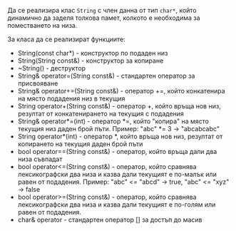 Да се реализира клас `String` с член данна от тип `char*`, който динамично да заделя толкова памет, колкото е необходима за поместването на низа.

За класа да се реализират функциите:
   - String(const char*) - конструктор по подаден низ
   - String(String const&) - конструктор за копиране
   - ~String() - деструктор
   - String& operator=(String const&) - стандартен оператор за присвояване
   - String& operator+=(String const&) - оператор +=, който конкатенира на място подадения низ в текущия
   - String operator+(String const&) - оператор +, който връща нов низ, резултат от конкатенирането на текущия с подадения
   - String& operator*=(int) - оператор *=, който "копира" на място текущия низ даден брой пъти. Пример: "abc" *= 3 -> "abcabcabc"
   - String operator*(int) - оператор *, който връща нов низ, резултат от копирането на текущия даден брой пъти
   - bool operator==(String const&) - оператор, който връща дали два низа съвпадат
   - bool operator<=(String const&) - оператор, който сравнява лексикографски два низа и казва дали текущият е по-малък или равен от подадения.
   Пример: "abc" <= "abcd" -> true, "abc" <= "xyz" -> false
   - bool operator>=(String const&) - оператор, който сравнява лексикографски два низа и казва дали текущият е по-голям или равен от подадения.
   - char& operator[](int) - стандартен оператор [] за достъп до масив